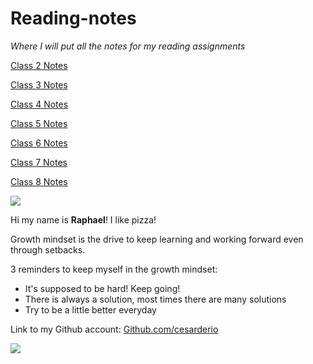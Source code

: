 # Reading-notes
*Where I will put all the notes for my reading assignments*

[Class 2 Notes](./class2.md)

[Class 3 Notes](./class3.md)

[Class 4 Notes](./class4.md)

[Class 5 Notes](./class5.md)

[Class 6 Notes](./class6.md)

[Class 7 Notes](./class7.md)

[Class 8 Notes](./class8.md)

![](https://ca.slack-edge.com/T039KG69K-U0404KAM68Y-c572e8c6c92c-512)

Hi my name is **Raphael**! I like pizza!

Growth mindset is the drive to keep learning and working forward even through setbacks.

3 reminders to keep myself in the growth mindset:

- It's supposed to be hard! Keep going!
- There is always a solution, most times there are many solutions
- Try to be a little better everyday

Link to my Github account: 
[Github.com/cesarderio](https://github.com/cesarderio)

![](https://1000logos.net/wp-content/uploads/2018/11/GitHub-logo-500x289.jpg)
